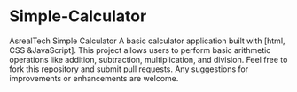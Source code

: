 # Simple-Calculator
AsrealTech Simple Calculator  A basic calculator application built with [html, CSS &amp;JavaScript]. This project allows users to perform basic arithmetic operations like addition, subtraction, multiplication, and division. Feel free to fork this repository and submit pull requests.   Any suggestions for improvements or enhancements are welcome.
